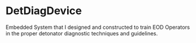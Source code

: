 # DetDiagDevice
Embedded System that I designed and constructed to train EOD Operators in the proper detonator diagnostic techniques and guidelines.
